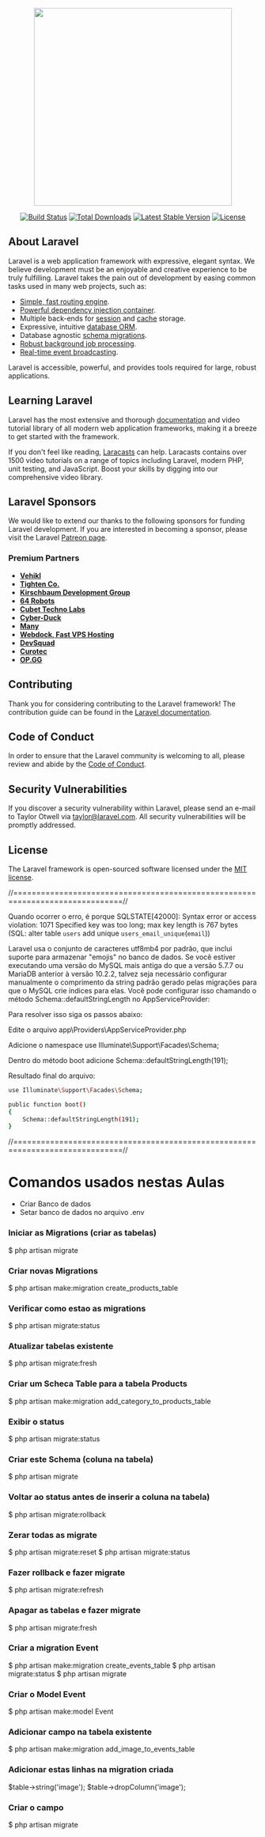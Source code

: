 <p align="center"><a href="https://laravel.com" target="_blank"><img src="https://raw.githubusercontent.com/laravel/art/master/logo-lockup/5%20SVG/2%20CMYK/1%20Full%20Color/laravel-logolockup-cmyk-red.svg" width="400"></a></p>

<p align="center">
<a href="https://travis-ci.org/laravel/framework"><img src="https://travis-ci.org/laravel/framework.svg" alt="Build Status"></a>
<a href="https://packagist.org/packages/laravel/framework"><img src="https://img.shields.io/packagist/dt/laravel/framework" alt="Total Downloads"></a>
<a href="https://packagist.org/packages/laravel/framework"><img src="https://img.shields.io/packagist/v/laravel/framework" alt="Latest Stable Version"></a>
<a href="https://packagist.org/packages/laravel/framework"><img src="https://img.shields.io/packagist/l/laravel/framework" alt="License"></a>
</p>

## About Laravel

Laravel is a web application framework with expressive, elegant syntax. We believe development must be an enjoyable and creative experience to be truly fulfilling. Laravel takes the pain out of development by easing common tasks used in many web projects, such as:

- [Simple, fast routing engine](https://laravel.com/docs/routing).
- [Powerful dependency injection container](https://laravel.com/docs/container).
- Multiple back-ends for [session](https://laravel.com/docs/session) and [cache](https://laravel.com/docs/cache) storage.
- Expressive, intuitive [database ORM](https://laravel.com/docs/eloquent).
- Database agnostic [schema migrations](https://laravel.com/docs/migrations).
- [Robust background job processing](https://laravel.com/docs/queues).
- [Real-time event broadcasting](https://laravel.com/docs/broadcasting).

Laravel is accessible, powerful, and provides tools required for large, robust applications.

## Learning Laravel

Laravel has the most extensive and thorough [documentation](https://laravel.com/docs) and video tutorial library of all modern web application frameworks, making it a breeze to get started with the framework.

If you don't feel like reading, [Laracasts](https://laracasts.com) can help. Laracasts contains over 1500 video tutorials on a range of topics including Laravel, modern PHP, unit testing, and JavaScript. Boost your skills by digging into our comprehensive video library.

## Laravel Sponsors

We would like to extend our thanks to the following sponsors for funding Laravel development. If you are interested in becoming a sponsor, please visit the Laravel [Patreon page](https://patreon.com/taylorotwell).

### Premium Partners

- **[Vehikl](https://vehikl.com/)**
- **[Tighten Co.](https://tighten.co)**
- **[Kirschbaum Development Group](https://kirschbaumdevelopment.com)**
- **[64 Robots](https://64robots.com)**
- **[Cubet Techno Labs](https://cubettech.com)**
- **[Cyber-Duck](https://cyber-duck.co.uk)**
- **[Many](https://www.many.co.uk)**
- **[Webdock, Fast VPS Hosting](https://www.webdock.io/en)**
- **[DevSquad](https://devsquad.com)**
- **[Curotec](https://www.curotec.com/)**
- **[OP.GG](https://op.gg)**

## Contributing

Thank you for considering contributing to the Laravel framework! The contribution guide can be found in the [Laravel documentation](https://laravel.com/docs/contributions).

## Code of Conduct

In order to ensure that the Laravel community is welcoming to all, please review and abide by the [Code of Conduct](https://laravel.com/docs/contributions#code-of-conduct).

## Security Vulnerabilities

If you discover a security vulnerability within Laravel, please send an e-mail to Taylor Otwell via [taylor@laravel.com](mailto:taylor@laravel.com). All security vulnerabilities will be promptly addressed.

## License

The Laravel framework is open-sourced software licensed under the [MIT license](https://opensource.org/licenses/MIT).



//==============================================================================//

Quando ocorrer o erro, é porque 
SQLSTATE[42000]: Syntax error or access violation: 1071 Specified key was too long; max key length is 767 bytes (SQL: alter table `users` add unique `users_email_unique`(`email`))



Laravel usa o conjunto de caracteres utf8mb4 por padrão, que inclui suporte para armazenar "emojis" 
no banco de dados. Se você estiver executando uma versão do MySQL mais antiga do que a versão 5.7.7 
ou MariaDB anterior à versão 10.2.2, talvez seja necessário configurar manualmente o comprimento da 
string padrão gerado pelas migrações para que o MySQL crie índices para elas. Você pode configurar 
isso chamando o método Schema::defaultStringLength no AppServiceProvider:

Para resolver isso siga os passos abaixo:

Edite o arquivo app\Providers\AppServiceProvider.php

Adicione o namespace use Illuminate\Support\Facades\Schema;

Dentro do método boot adicione Schema::defaultStringLength(191);

Resultado final do arquivo:

```bash
use Illuminate\Support\Facades\Schema;

public function boot()
{
    Schema::defaultStringLength(191);
}
```


//==============================================================================//



# Comandos usados nestas Aulas

- Criar Banco de dados
- Setar banco de dados no arquivo .env

### Iniciar as Migrations (criar as tabelas)
$ php artisan migrate

### Criar novas Migrations
$ php artisan make:migration create_products_table

### Verificar como estao as migrations
$ php artisan migrate:status

### Atualizar tabelas existente
$ php artisan migrate:fresh

### Criar um Scheca Table para a tabela Products
$ php artisan make:migration add_category_to_products_table

### Exibir o status
$ php artisan migrate:status

### Criar este Schema (coluna na tabela)
$ php artisan migrate

### Voltar ao status antes de inserir a coluna na tabela)
$ php artisan migrate:rollback

### Zerar todas as migrate
$ php artisan migrate:reset
$ php artisan migrate:status

### Fazer rollback e fazer migrate
$ php artisan migrate:refresh

### Apagar as tabelas e fazer migrate
$ php artisan migrate:fresh

### Criar a migration Event
$ php artisan make:migration create_events_table
$ php artisan migrate:status
$ php artisan migrate

### Criar o Model Event
$ php artisan make:model Event


### Adicionar campo na tabela existente
$ php artisan make:migration add_image_to_events_table

### Adicionar estas linhas na migration criada
$table->string('image');
$table->dropColumn('image');

### Criar o campo
$ php artisan migrate